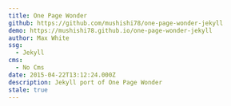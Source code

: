 ```yaml
---
title: One Page Wonder
github: https://github.com/mushishi78/one-page-wonder-jekyll
demo: https://mushishi78.github.io/one-page-wonder-jekyll
author: Max White
ssg:
  - Jekyll
cms:
  - No Cms
date: 2015-04-22T13:12:24.000Z
description: Jekyll port of One Page Wonder
stale: true
---
```

